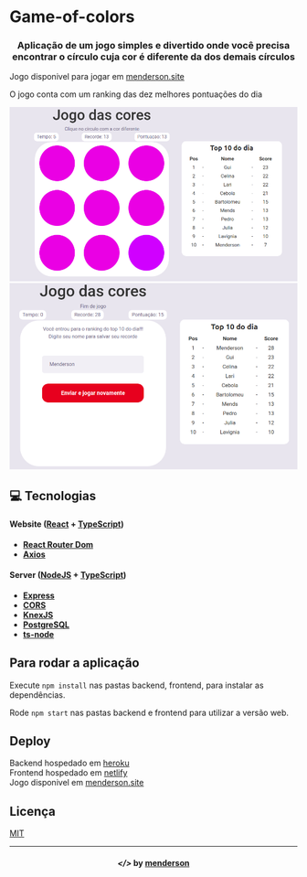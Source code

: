 # Game-of-colors

<h3 align="center"> Aplicação de um jogo simples e divertido onde você precisa encontrar o círculo cuja cor é diferente da dos demais círculos </h3>

Jogo disponivel para jogar em [menderson.site](http://menderson.site)

O jogo conta com um ranking das dez melhores pontuações do dia

<p align="center">
    <img alt="" title="" src="imgs/1.png">
    <img alt="" title="" src="imgs/2.png">
</p>

## **:computer: Tecnologias**


#### **Website** ([React][react] + [TypeScript][typescript])

  - **[React Router Dom][react_router_dom]**
  - **[Axios][axios]**

#### **Server** ([NodeJS][node] + [TypeScript][typescript])

  - **[Express][express]**
  - **[CORS][cors]**
  - **[KnexJS][knex]**
  - **[PostgreSQL][postgresql]**
  - **[ts-node][tsnode]**
  
## Para rodar a aplicação

Execute ```npm install``` nas pastas backend, frontend, para instalar as dependências.

Rode ```npm start``` nas pastas backend e frontend para utilizar a versão web.

## Deploy
Backend hospedado em [heroku] </br>
Frontend hospedado em [netlify]</br>
Jogo disponivel em [menderson.site](http://menderson.site)</br>

## Licença
[MIT](https://github.com/menderson/game-of-colors/blob/master/LICENSE)

---

<h4 align="center"> <em>&lt;/&gt;</em> by <a href="https://github.com/menderson" target="_blank">menderson</a> </h4>

[react_router_dom]: https://github.com/ReactTraining/react-router/tree/master/packages/react-router-dom

[netlify]: https://www.netlify.com/
 
[heroku]: https://www.heroku.com/
 
[react]: https://reactjs.org/

[typescript]: https://www.typescriptlang.org/

[node]: https://nodejs.org/en/

[express]: https://expressjs.com/

[cors]: https://expressjs.com/en/resources/middleware/cors.html

[knex]: http://knexjs.org/

[postgresql]: https://www.postgresql.org/

[tsnode]: https://github.com/TypeStrong/ts-node

[insomnia]: https://insomnia.rest/

[react_icons]: https://react-icons.github.io/react-icons/

[axios]: https://github.com/axios/axios

[expo]: https://expo.io/


